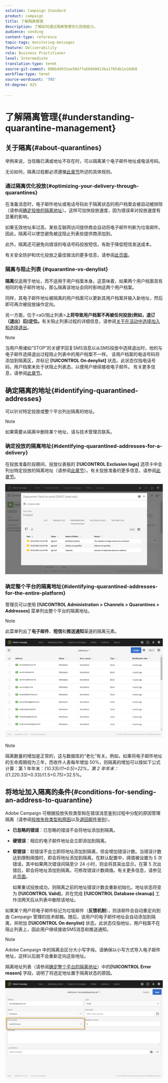 ```yaml
---
solution: Campaign Standard
product: campaign
title: 了解隔离管理
description: 了解如何通过隔离管理优化投放能力。
audience: sending
content-type: reference
topic-tags: monitoring-messages
feature: Deliverability
role: Business Practitioner
level: Intermediate
translation-type: tm+mt
source-git-commit: 088b49931ee5047fa6b949813ba17654b1e10d60
workflow-type: tm+mt
source-wordcount: '785'
ht-degree: 82%

---
```



# 了解隔离管理{#understanding-quarantine-management}

## 关于隔离{#about-quarantines}

举例来说，当信箱已满或地址不存在时，可以隔离某个电子邮件地址或电话号码。

无论如何，隔离过程都必须遵循[此章节](#conditions-for-sending-an-address-to-quarantine)所述的具体规则。

### 通过隔离优化投放{#optimizing-your-delivery-through-quarantines}

在准备消息时，电子邮件地址或电话号码处于隔离状态的用户档案会被自动被排除（请参阅[确定投放的隔离地址](#identifying-quarantined-addresses-for-a-delivery)）。这样可加快投放速度，因为错误率对投放速度有显著的影响。

如果无效地址率过高，某些互联网访问提供商会自动将电子邮件判断为垃圾邮件。因此，隔离可以使您避免被这阻止列表些提供商添加到。

此外，隔离还可避免向错误的电话号码投放短信，有助于降低短信发送成本。

有关安全防护和优化投放之最佳做法的更多信息，请参阅[此页面](../../sending/using/delivery-best-practices.md)。

### 隔离与阻止列表 {#quarantine-vs-denylist}

**隔离**&#x200B;仅适用于地址，而不适用于用户档案本身。这意味着，如果两个用户档案具有相同的电子邮件地址，那么隔离该地址会同时影响这两个用户档案。

同样，其电子邮件地址被隔离的用户档案可以更新其用户档案并输入新地址，然后即可再次被投放操作定向。

另一方面，位于&lt;a0/阻止列表>**上将导致用户档案不再被任何投放(例如，退订（退出）后)定位。**&#x200B;有关阻止列表过程的详细信息，请参阅[关于在活动中选择加入和选择退出](../../audiences/using/about-opt-in-and-opt-out-in-campaign.md)。

>[!NOTE]
>
>当用户用诸如“STOP”的关键字回复SMS消息以从SMS投放中选择退出时，他的与电子邮件选择退出过程阻止列表中的用户档案不一样。 该用户档案的电话号码将添加到隔离区，并标记 **[!UICONTROL On denylist]** 状态。此状态仅指电话号码，用户档案未处于状阻止列表态，以便用户继续接收电子邮件。 有关更多信息，请参阅[此章节](../../channels/using/managing-incoming-sms.md#managing-stop-sms)。

## 确定隔离的地址{#identifying-quarantined-addresses}

可以针对特定投放或整个平台列出隔离的地址。

>[!NOTE]
>
>如果需要从隔离中删除某个地址，请与技术管理员联系。

### 确定投放的隔离地址{#identifying-quarantined-addresses-for-a-delivery}

在投放准备阶段期间，投放仪表板的 **[!UICONTROL Exclusion logs]** 选项卡中会列出特定投放的隔离地址（请参阅[此章节](../../sending/using/monitoring-a-delivery.md#exclusion-logs)）。有关投放准备的更多信息，请参阅[此章节](../../sending/using/preparing-the-send.md)。

![](assets/exclusion_logs.png)

### 确定整个平台的隔离地址{#identifying-quarantined-addresses-for-the-entire-platform}

管理员可以使用 **[!UICONTROL Administration > Channels > Quarantines > Addresses]** 菜单列出整个平台的隔离地址。

>[!NOTE]
>
>此菜单列出了&#x200B;**电子邮件**、**短信**&#x200B;和&#x200B;**推送通知**&#x200B;渠道的隔离元素。

![](assets/quarantines1.png)

>[!NOTE]
>
>隔离数量的增加是正常的，这与数据库的“老化”有关。例如，如果将电子邮件地址的生命周期视为三年，而收件人表每年增加 50%，则隔离的增加可以按如下公式计算：第 1 年年末：(1*0.33)/(1+0.5)=22%。第 2 年年末：((1.22*0.33)+0.33)/(1.5+0.75)=32.5%。

## 将地址加入隔离的条件{#conditions-for-sending-an-address-to-quarantine}

Adobe Campaign 可根据投放失败类型和在错误消息鉴别过程中分配的原因管理隔离（请参阅[投放失败类型和原因](../../sending/using/understanding-delivery-failures.md#delivery-failure-types-and-reasons)以及[退回邮件鉴别](../../sending/using/understanding-delivery-failures.md#bounce-mail-qualification)）。

* **已忽略的错误**：已忽略的错误不会将地址添加到隔离。
* **硬错误**：相应的电子邮件地址会立即添加到隔离。
* **软错误**：软错误不会立即将地址添加到隔离，但会增加错误计数。当错误计数达到限制阈值时，即会将地址添加到隔离。在默认配置中，阈值被设置为 5 次错误，其中如果两次错误间隔至少 24 小时，则会将其突出显示。在第 5 次出错后，即会将地址添加到隔离。可修改错误计数阈值。有关更多信息，请参见此[页面](../../administration/using/configuring-email-channel.md#email-channel-parameters)。

   如果重试投放成功，则隔离之前的地址错误计数会重新初始化。地址状态将变为 **[!UICONTROL Valid]**，并在完成 **[!UICONTROL Database cleanup]** 工作流两天后从列表中删除该地址。

如果某个用户将电子邮件标记为垃圾邮件（**反馈机制**），则该邮件会自动重定向到由 Campaign 管理的技术邮箱。随后，该用户的电子邮件地址会自动添加到隔离，并附加 **[!UICONTROL On denylist]** 状态。此状态仅指地址，用户档案不在阻止列表上，因此用户继续接收SMS消息和推送通知。

>[!NOTE]
Adobe Campaign 中的隔离会区分大小写字母。请确保以小写方式导入电子邮件地址，这样以后就不会重新定向这些地址。

隔离地址列表（请参阅[确定整个平台的隔离地址](#identifying-quarantined-addresses-for-the-entire-platform)）中的&#x200B;**[!UICONTROL Error reason]** 字段，说明了将选定地址置于隔离状态的原因。

![](assets/quarantines2.png)

